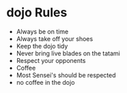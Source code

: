 dojo Rules
==========
* Always be on time
* Always take off your shoes
* Keep the dojo tidy
* Never bring live blades on the tatami
* Respect your opponents
* Coffee
* Most Sensei's should be respected
* no coffee in the dojo
